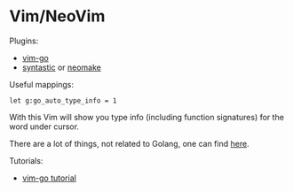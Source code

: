 # Vim/NeoVim

Plugins:

- [vim-go](https://github.com/fatih/vim-go)
- [syntastic](https://github.com/vim-syntastic/syntastic) or [neomake](https://github.com/neomake/neomake)

Useful mappings:

```vimrc
let g:go_auto_type_info = 1
```

With this Vim will show you type info (including function signatures) for the word under cursor.

There are a lot of things, not related to Golang, one can find [here](https://github.com/melekes/dotfiles/blob/master/config/nvim/init.vim).

Tutorials:

- [vim-go tutorial](https://github.com/fatih/vim-go-tutorial)

